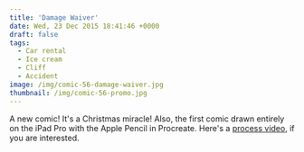 ```yaml
---
title: 'Damage Waiver'
date: Wed, 23 Dec 2015 18:41:46 +0000
draft: false
tags: 
  - Car rental
  - Ice cream
  - Cliff
  - Accident
image: /img/comic-56-damage-waiver.jpg
thumbnail: /img/comic-56-promo.jpg
---
```


A new comic! It's a Christmas miracle! Also, the first comic drawn entirely on the iPad Pro with the Apple Pencil in Procreate. Here's a [process video](https://youtu.be/ULxUMh4CHis), if you are interested.